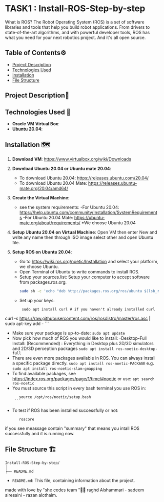 # TASK1 : Install-ROS-Step-by-step

What is ROS?
 The Robot Operating System (ROS) is a set of software libraries and tools that help you build robot applications. From drivers to state-of-the-art algorithms, and with powerful developer tools, ROS has what you need for your next robotics project. And it's all open source.
## Table of Contents⚙️
- [Project Description](#project-description)
- [Technologies Used](#technologies-used)
- [Installation](#installation)
- [File Structure](#file-structure)

## Project Description📝


## Technologies Used 🔧

- **Oracle VM Virtual Box**:
- **Ubuntu 20.04**:

## Installation 🗺️

1. **Download VM**:
    https://www.virtualbox.org/wiki/Downloads

2. **Download Ubuntu 20.04 or Ubuntu mate 20.04**:
    - To download Ubuntu 20.04: https://releases.ubuntu.com/20.04/
    - To download Ubuntu 20.04 Mate: https://releases.ubuntu-mate.org/20.04/amd64/

3. **Create the Virtual Machine**:
    - see the system requirements:
     -For Ubuntu 20.04: https://help.ubuntu.com/community/Installation/SystemRequirements
     -For Ubuntu 20.04 Mate: https://ubuntu-mate.org/about/requirements/
     *We choose Ubuntu 20.04

4. **Setup Ubuntu 20.04 on Virtual Machine**:
     Open VM then enter New and write any name then through ISO image select other and open Ubuntu file.

5. **Setup ROS on Ubuntu 20.04**:
    - Go to https://wiki.ros.org/noetic/Installation and select your platform, we choose Ubuntu.
    - Open Terminal of Ubuntu to write commands to install ROS.
    - Setup your sources.list: Setup your computer to accept software from packages.ros.org.
        ```sh
        sudo sh -c 'echo "deb http://packages.ros.org/ros/ubuntu $(lsb_release -sc) main" > /etc/apt/sources.list.d/ros-latest.list'
        ```
    - Set up your keys:
       ```
        sudo apt install curl # if you haven't already installed curl
curl -s https://raw.githubusercontent.com/ros/rosdistro/master/ros.asc | sudo apt-key add -
        ```
- Make sure your package is up-to-date:
        ```
       sudo apt update
        ```
- Now pick how much of ROS you would like to install: 
      -Desktop-Full Install: (Recommended) : Everything in Desktop plus 2D/3D simulators and 2D/3D perception packages
        ```
        sudo apt install ros-noetic-desktop-full
        ```
- There are even more packages available in ROS. You can always install a specific package directly.
        ```
        sudo apt install ros-noetic-PACKAGE
        ```
        e.g.
        ```
        sudo apt install ros-noetic-slam-gmapping
        ```
- To find available packages, see https://index.ros.org/packages/page/1/time/#noetic or use:
       ```
        apt search ros-noetic
        ```
- You must source this script in every bash terminal you use ROS in:
     ```
        source /opt/ros/noetic/setup.bash
      ```
- To test if ROS has been installed successfully or not:
     ```
        roscore
    ```
if you see meassage contain "summary" that means you intall ROS successfully and it is running now.




## File Structure 🏗️

```
Install-ROS-Step-by-step/
│
├── README.md
```
- `README.md`: This file, containing information about the project.

made with love by "she codes team "🤍😄
raghd Alshammari - sadeem alresaini - razan alothaim.
